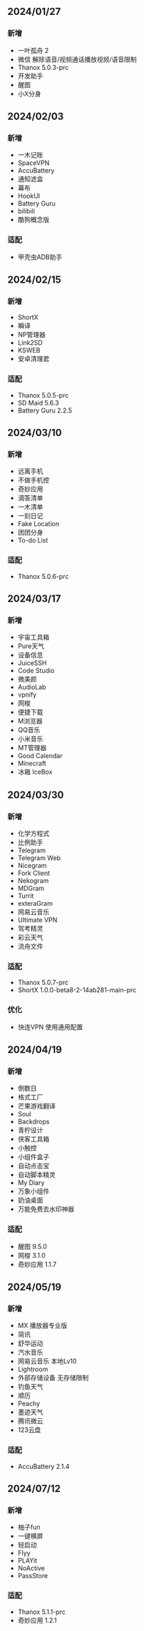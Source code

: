 ## 2024/01/27
### 新增
- 一叶孤舟 2
- 微信 解除语音/视频通话播放视频/语音限制
- Thanox 5.0.3-prc
- 开发助手
- 醒图
- 小X分身

## 2024/02/03
### 新增
- 一木记账
- SpaceVPN
- AccuBattery
- 通知滤盒
- 幕布
- HookUI
- Battery Guru
- bilibili
- 酷狗概念版
### 适配
- 甲壳虫ADB助手

## 2024/02/15
### 新增
- ShortX
- 瞬译
- NP管理器
- Link2SD
- KSWEB
- 安卓清理君
### 适配
- Thanox 5.0.5-prc
- SD Maid 5.6.3
- Battery Guru 2.2.5

## 2024/03/10
### 新增
- 远离手机
- 不做手机控
- 奇妙应用
- 滴答清单
- 一木清单
- 一刻日记
- Fake Location
- 团团分身
- To-do List
### 适配
- Thanox 5.0.6-prc

## 2024/03/17
### 新增
- 宇宙工具箱
- Pure天气
- 设备信息
- JuiceSSH
- Code Studio
- 微美颜
- AudioLab
- vpnify
- 网梭
- 便捷下载
- M浏览器
- QQ音乐
- 小米音乐
- MT管理器
- Good Calendar
- Minecraft
- 冰箱 IceBox

## 2024/03/30
### 新增
- 化学方程式
- 比例助手
- Telegram
- Telegram Web
- Nicegram
- Fork Client
- Nekogram
- MDGram
- Turrit
- exteraGram
- 网易云音乐
- Ultimate VPN
- 驾考精灵
- 彩云天气
- 流舟文件
### 适配
- Thanox 5.0.7-prc
- ShortX 1.0.0-beta8-2-14ab281-main-prc
### 优化
- 快连VPN 使用通用配置

## 2024/04/19
### 新增
- 倒数日
- 格式工厂
- 芒果游戏翻译
- Soul
- Backdrops
- 青柠设计
- 侠客工具箱
- 小触控
- 小组件盒子
- 自动点击宝
- 自动脚本精灵
- My Diary
- 万象小组件
- 奶油桌面
- 万能免费去水印神器

### 适配
- 醒图 9.5.0
- 网梭 3.1.0
- 奇妙应用 1.1.7

## 2024/05/19
### 新增
- MX 播放器专业版
- 简讯
- 舒华运动
- 汽水音乐
- 网易云音乐 本地Lv10
- Lightroom
- 外部存储设备 无存储限制
- 钓鱼天气
- 顺历
- Peachy
- 墨迹天气
- 腾讯微云
- 123云盘

### 适配
- AccuBattery 2.1.4

## 2024/07/12
### 新增
- 柚子fun
- 一键横屏
- 轻启动
- Flyy
- PLAYit
- NoActive
- PassStore

### 适配
- Thanox 5.1.1-prc
- 奇妙应用 1.2.1
